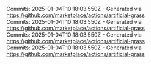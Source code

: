 Commits: 2025-01-04T10:18:03.550Z - Generated via https://github.com/marketplace/actions/artificial-grass
<br>
Commits: 2025-01-04T10:18:03.550Z - Generated via https://github.com/marketplace/actions/artificial-grass
<br>
Commits: 2025-01-04T10:18:03.550Z - Generated via https://github.com/marketplace/actions/artificial-grass
<br>
Commits: 2025-01-04T10:18:03.550Z - Generated via https://github.com/marketplace/actions/artificial-grass
<br>
